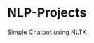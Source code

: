 # NLP-Projects
[Simple Chatbot using NLTK](https://github.com/PSingla-ds/NLP-Projects/blob/main/simple%20chatbot%20using%20NLTK.ipynb)
